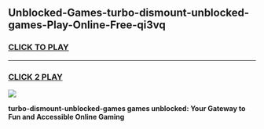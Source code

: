 
## Unblocked-Games-turbo-dismount-unblocked-games-Play-Online-Free-qi3vq
<h3>
<a href="https://premium76.site?title=turbo-dismount-unblocked-games&ref=26A">CLICK TO PLAY</a></h3>
<hr>

<h3>
<a href="https://premium76.site?title=turbo-dismount-unblocked-games&ref=26A">CLICK 2 PLAY</a>
  
</h3>

<a href="https://premium76.site?title=turbo-dismount-unblocked-games&ref=26A"><img src="https://clearcache.store/games.png"></a>


**turbo-dismount-unblocked-games games unblocked: Your Gateway to Fun and Accessible Online Gaming**

